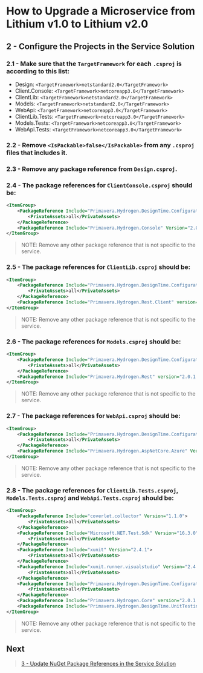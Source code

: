 # How to Upgrade a Microservice from Lithium v1.0 to Lithium v2.0

## 2 - Configure the Projects in the Service Solution

### 2.1 - Make sure that the `TargetFramework` for each `.csproj` is according to this list:

- Design: `<TargetFramework>netstandard2.0</TargetFramework>`
- Client.Console: `<TargetFramework>netcoreapp3.0</TargetFramework>`
- ClientLib: `<TargetFramework>netstandard2.0</TargetFramework>`
- Models: `<TargetFramework>netstandard2.0</TargetFramework>`
- WebApi: `<TargetFramework>netcoreapp3.0</TargetFramework>`
- ClientLib.Tests: `<TargetFramework>netcoreapp3.0</TargetFramework>`
- Models.Tests: `<TargetFramework>netcoreapp3.0</TargetFramework>`
- WebApi.Tests: `<TargetFramework>netcoreapp3.0</TargetFramework>`

### 2.2 - Remove `<IsPackable>false</IsPackable>` from any `.csproj` files that includes it.

### 2.3 - Remove any package reference from `Design.csproj`.

### 2.4 - The package references for `ClientConsole.csproj` should be:

```xml
<ItemGroup>
    <PackageReference Include="Primavera.Hydrogen.DesignTime.Configuration" Version="2.0.0.18">
        <PrivateAssets>all</PrivateAssets>
    </PackageReference>
    <PackageReference Include="Primavera.Hydrogen.Console" Version="2.0.1.10" />
</ItemGroup>
```

> NOTE: Remove any other package reference that is not specific to the service.

### 2.5 - The package references for `ClientLib.csproj` should be:

```xml
<ItemGroup>
    <PackageReference Include="Primavera.Hydrogen.DesignTime.Configuration" Version="2.0.0.18">
        <PrivateAssets>all</PrivateAssets>
    </PackageReference>
    <PackageReference Include="Primavera.Hydrogen.Rest.Client" version="2.0.1.10" />
</ItemGroup>
```

> NOTE: Remove any other package reference that is not specific to the service.

### 2.6 - The package references for `Models.csproj` should be:

```xml
<ItemGroup>
    <PackageReference Include="Primavera.Hydrogen.DesignTime.Configuration" Version="2.0.0.18">
        <PrivateAssets>all</PrivateAssets>
    </PackageReference>
    <PackageReference Include="Primavera.Hydrogen.Rest" version="2.0.1.10" />
</ItemGroup>
```

> NOTE: Remove any other package reference that is not specific to the service.

### 2.7 - The package references for `WebApi.csproj` should be:

```xml
<ItemGroup>
    <PackageReference Include="Primavera.Hydrogen.DesignTime.Configuration" Version="2.0.0.18">
        <PrivateAssets>all</PrivateAssets>
    </PackageReference>
    <PackageReference Include="Primavera.Hydrogen.AspNetCore.Azure" Version="2.0.1.10" />
</ItemGroup>
```

> NOTE: Remove any other package reference that is not specific to the service.

### 2.8 - The package references for `ClientLib.Tests.csproj`, `Models.Tests.csproj` and `WebApi.Tests.csproj` should be:

```xml
<ItemGroup>
    <PackageReference Include="coverlet.collector" Version="1.1.0">
        <PrivateAssets>all</PrivateAssets>
    </PackageReference>
    <PackageReference Include="Microsoft.NET.Test.Sdk" Version="16.3.0">
        <PrivateAssets>all</PrivateAssets>
    </PackageReference>
    <PackageReference Include="xunit" Version="2.4.1">
        <PrivateAssets>all</PrivateAssets>
    </PackageReference>
    <PackageReference Include="xunit.runner.visualstudio" Version="2.4.1">
        <PrivateAssets>all</PrivateAssets>
    </PackageReference>
    <PackageReference Include="Primavera.Hydrogen.DesignTime.Configuration" Version="2.0.0.18">
        <PrivateAssets>all</PrivateAssets>
    </PackageReference>
    <PackageReference Include="Primavera.Hydrogen.Core" version="2.0.1.10" />
    <PackageReference Include="Primavera.Hydrogen.DesignTime.UnitTesting" version="2.0.1.10" />
</ItemGroup>
```

> NOTE: Remove any other package reference that is not specific to the service.

## Next

> [3 - Update NuGet Package References in the Service Solution](./03-update-nuget-packages.md)